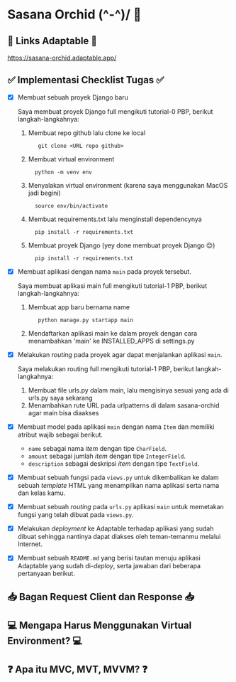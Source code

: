 # Sasana Orchid \(^-^)/ 🌸

## 🔗 Links Adaptable 🔗
https://sasana-orchid.adaptable.app/

## ✅ Implementasi Checklist Tugas ✅
- [x] Membuat sebuah proyek Django baru

     Saya membuat proyek Django full mengikuti tutorial-0 PBP, berikut langkah-langkahnya:
     1. Membuat repo github lalu clone ke local
         ```shell
            git clone <URL repo github>
         ```
     3. Membuat virtual environment
          ```shell
            python -m venv env
          ```
     4. Menyalakan virtual environment (karena saya menggunakan MacOS jadi begini)
          ```shell
            source env/bin/activate
          ```
     5. Membuat requirements.txt lalu menginstall dependencynya
          ```shell
            pip install -r requirements.txt
          ```
     6. Membuat proyek Django (yey done membuat proyek Django 😊)
          ```shell
            pip install -r requirements.txt
          ```
- [x] Membuat aplikasi dengan nama `main` pada proyek tersebut.

     Saya membuat aplikasi main full mengikuti tutorial-1 PBP, berikut langkah-langkahnya:
     1. Membuat app baru bernama name
         ```shell
            python manage.py startapp main
          ```
     2. Mendaftarkan aplikasi main ke dalam proyek dengan cara menambahkan 'main' ke INSTALLED_APPS di settings.py
- [x] Melakukan *routing* pada proyek agar dapat menjalankan aplikasi `main`.
      
     Saya melakukan routing full mengikuti tutorial-1 PBP, berikut langkah-langkahnya:
     1. Membuat file urls.py dalam main, lalu mengisinya sesuai yang ada di urls.py saya sekarang
     2. Menambahkan rute URL pada urlpatterns di dalam sasana-orchid agar main bisa diaakses
- [x] Membuat model pada aplikasi `main` dengan nama `Item` dan memiliki atribut wajib sebagai berikut.
    - `name` sebagai nama *item* dengan tipe `CharField`.
    - `amount` sebagai jumlah *item* dengan tipe `IntegerField`.
    - `description` sebagai deskripsi *item* dengan tipe `TextField`.
- [x] Membuat sebuah fungsi pada `views.py` untuk dikembalikan ke dalam sebuah *template* HTML yang menampilkan nama aplikasi serta nama dan kelas kamu.
- [x] Membuat sebuah *routing* pada `urls.py` aplikasi `main` untuk memetakan fungsi yang telah dibuat pada `views.py`.
- [x] Melakukan *deployment* ke Adaptable terhadap aplikasi yang sudah dibuat sehingga nantinya dapat diakses oleh teman-temanmu melalui Internet.
- [x] Membuat sebuah `README.md` yang berisi tautan menuju aplikasi Adaptable yang sudah di-*deploy*, serta jawaban dari beberapa pertanyaan berikut.

## 📥 Bagan Request Client dan Response 📥

## 💻 Mengapa Harus Menggunakan Virtual Environment? 💻

## ❓ Apa itu MVC, MVT, MVVM? ❓
